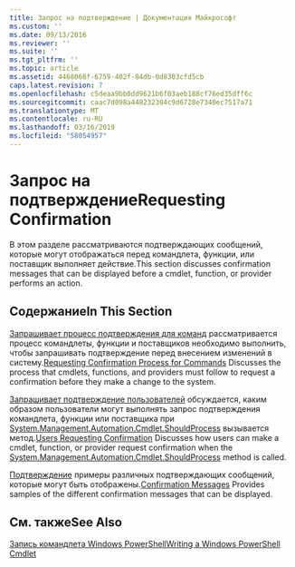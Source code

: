 ```yaml
---
title: Запрос на подтверждение | Документация Майкрософт
ms.custom: ''
ms.date: 09/13/2016
ms.reviewer: ''
ms.suite: ''
ms.tgt_pltfrm: ''
ms.topic: article
ms.assetid: 4468066f-6759-402f-84db-0d8303cfd5cb
caps.latest.revision: 7
ms.openlocfilehash: c5deaa9bb0dd9621b6f03aeb188cf76ed35dff6c
ms.sourcegitcommit: caac7d098a448232304c9d6728e7340ec7517a71
ms.translationtype: MT
ms.contentlocale: ru-RU
ms.lasthandoff: 03/16/2019
ms.locfileid: "58054957"
---
```

# <a name="requesting-confirmation"></a><span data-ttu-id="bcc6f-102">Запрос на подтверждение</span><span class="sxs-lookup"><span data-stu-id="bcc6f-102">Requesting Confirmation</span></span>

<span data-ttu-id="bcc6f-103">В этом разделе рассматриваются подтверждающих сообщений, которые могут отображаться перед командлета, функции, или поставщик выполняет действие.</span><span class="sxs-lookup"><span data-stu-id="bcc6f-103">This section discusses confirmation messages that can be displayed before a cmdlet, function, or provider performs an action.</span></span>

## <a name="in-this-section"></a><span data-ttu-id="bcc6f-104">Содержание</span><span class="sxs-lookup"><span data-stu-id="bcc6f-104">In This Section</span></span>

<span data-ttu-id="bcc6f-105">[Запрашивает процесс подтверждения для команд](./requesting-confirmation-from-cmdlets.md) рассматривается процесс командлеты, функции и поставщиков необходимо выполнить, чтобы запрашивать подтверждение перед внесением изменений в систему.</span><span class="sxs-lookup"><span data-stu-id="bcc6f-105">[Requesting Confirmation Process for Commands](./requesting-confirmation-from-cmdlets.md) Discusses the process that cmdlets, functions, and providers must follow to request a confirmation before they make a change to the system.</span></span>

<span data-ttu-id="bcc6f-106">[Запрашивает подтверждение пользователей](./users-requesting-confirmation.md) обсуждается, каким образом пользователи могут выполнять запрос подтверждения командлета, функции или поставщика при [System.Management.Automation.Cmdlet.ShouldProcess](/dotnet/api/System.Management.Automation.Cmdlet.ShouldProcess) вызывается метод.</span><span class="sxs-lookup"><span data-stu-id="bcc6f-106">[Users Requesting Confirmation](./users-requesting-confirmation.md) Discusses how users can make a cmdlet, function, or provider request confirmation when the [System.Management.Automation.Cmdlet.ShouldProcess](/dotnet/api/System.Management.Automation.Cmdlet.ShouldProcess) method is called.</span></span>

<span data-ttu-id="bcc6f-107">[Подтверждение](./confirmation-messages.md) примеры различных подтверждающих сообщений, которые могут быть отображены.</span><span class="sxs-lookup"><span data-stu-id="bcc6f-107">[Confirmation Messages](./confirmation-messages.md) Provides samples of the different confirmation messages that can be displayed.</span></span>

## <a name="see-also"></a><span data-ttu-id="bcc6f-108">См. также</span><span class="sxs-lookup"><span data-stu-id="bcc6f-108">See Also</span></span>

[<span data-ttu-id="bcc6f-109">Запись командлета Windows PowerShell</span><span class="sxs-lookup"><span data-stu-id="bcc6f-109">Writing a Windows PowerShell Cmdlet</span></span>](./writing-a-windows-powershell-cmdlet.md)
